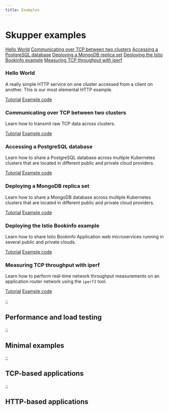 ```yaml
---
title: Examples
---
```


# Skupper examples

<nav class="toc">
  <a href="#hello-world">Hello World</a>
  <a href="#communicating-over-tcp-between-two-clusters">Communicating over TCP between two clusters</a>
  <a href="#accessing-a-postgresql-database">Accessing a PostgreSQL database</a>
  <a href="#deploying-a-mongodb-replica-set">Deploying a MongoDB replica set</a>
  <a href="#deploying-the-istio-bookinfo-example">Deploying the Istio Bookinfo example</a>
  <a href="#measuring-tcp-throughput-with-iperf">Measuring TCP throughput with iperf</a>
</nav>

### Hello World

A really simple HTTP service on one cluster accessed from a client on
another.  This is our most elemental HTTP example.

<nav class="links">
  <a href="https://github.com/skupperproject/skupper-example-hello-world/blob/master/README.md">Tutorial</a>
  <a href="https://github.com/skupperproject/skupper-example-hello-world">Example code</a>
</nav>

### Communicating over TCP between two clusters

Learn how to transmit raw TCP data across clusters.

<nav class="links">
  <a href="https://github.com/skupperproject/skupper-example-tcp-echo/blob/master/README.md">Tutorial</a>
  <a href="https://github.com/skupperproject/skupper-example-tcp-echo">Example code</a>
</nav>

### Accessing a PostgreSQL database

Learn how to share a PostgreSQL database across multiple Kubernetes
clusters that are located in different public and private cloud
providers.

<nav class="links">
  <a href="https://github.com/skupperproject/skupper-example-postgresql/blob/master/README.md">Tutorial</a>
  <a href="https://github.com/skupperproject/skupper-example-postgresql">Example code</a>
</nav>

### Deploying a MongoDB replica set

Learn how to share a MongoDB database across multiple Kubernetes
clusters that are located in different public and private cloud
providers.

<nav class="links">
  <a href="https://github.com/skupperproject/skupper-example-mongodb-replica-set/blob/master/README.md">Tutorial</a>
  <a href="https://github.com/skupperproject/skupper-example-mongodb-replica-set">Example code</a>
</nav>

### Deploying the Istio Bookinfo example

Learn how to share Istio Bookinfo Application web microservices
running in several public and private clouds.

<nav class="links">
  <a href="https://github.com/skupperproject/skupper-example-bookinfo/blob/master/README.md">Tutorial</a>
  <a href="https://github.com/skupperproject/skupper-example-bookinfo">Example code</a>
</nav>

### Measuring TCP throughput with iperf

Learn how to perform real-time network throughput measurements on an
application router network using the `iperf3` tool.

<nav class="links">
  <a href="https://github.com/skupperproject/skupper-example-iperf">Tutorial</a>
  <a href="https://github.com/skupperproject/skupper-example-iperf">Example code</a>
</nav>

;;<h2 class="example-category">Performance and load testing</h2>
;;<h2 class="example-category">Minimal examples</h2>
;;<h2 class="example-category">TCP-based applications</h2>
;;<h2 class="example-category">HTTP-based applications</h2>
